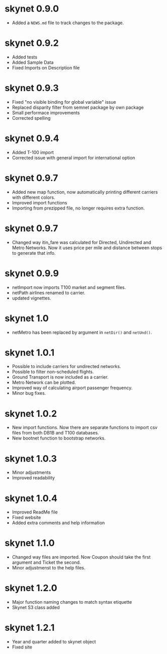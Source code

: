 # skynet 0.9.0

* Added a `NEWS.md` file to track changes to the package.

# skynet 0.9.2

* Added tests
* Added Sample Data
* Fixed Imports on Description file

# skynet 0.9.3

* Fixed "no visible binding for global variable" issue
* Replaced disparity filter from semnet package by own package
* Small performace improvements
* Corrected spelling

# skynet 0.9.4

* Added T-100 import
* Corrected issue with general import for international option

# skynet 0.9.7

* Added new map function, now automatically printing different carriers with different colors.
* Improved import functions
* Importing from prezipped file, no longer requires extra function.

# skynet 0.9.7

* Changed way itin_fare was calculated for Directed, Undirected and Metro Networks. Now it uses price per mile and distance between stops to generate that info.

# skynet 0.9.9

* netImport now imports T100 market and segment files.
* netPath airlines renamed to carrier.
* updated vignettes.

# skynet 1.0

* netMetro has been replaced by argument in `netDir()` and `netUnd()`.

# skynet 1.0.1

* Possible to include carriers for undirected networks.
* Possible to filter non-scheduled flights.
* Ground Transport is now included as a carrier.
* Metro Network can be plotted.
* Improved way of calculating airport passenger frequency.
* Minor bug fixes.

# skynet 1.0.2

* New import functions. Now there are separate functions to import csv files from both DB1B and T100 databases.
* New bootnet function to bootstrap networks.

# skynet 1.0.3

* Minor adjustments
* Improved readability

# skynet 1.0.4

* Improved ReadMe file
* Fixed website
* Added extra comments and help information

# skynet 1.1.0

* Changed way files are imported. Now Coupon should take the first argument and Ticket the second.
* Minor adjustmenst to the help files.

# skynet 1.2.0

* Major function naming changes to match syntax etiquette
* Skynet S3 class added

# skynet 1.2.1

* Year and quarter added to skynet object
* Fixed site
